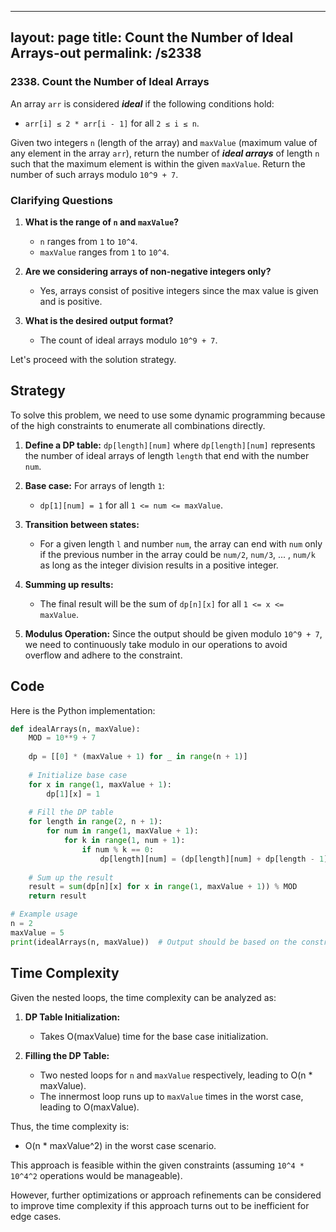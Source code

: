 
---
layout: page
title:  Count the Number of Ideal Arrays-out
permalink: /s2338
---

### 2338. Count the Number of Ideal Arrays

An array `arr` is considered ***ideal*** if the following conditions hold:
- `arr[i] ≤ 2 * arr[i - 1]` for all `2 ≤ i ≤ n`.

Given two integers `n` (length of the array) and `maxValue` (maximum value of any element in the array `arr`), return the number of ***ideal arrays*** of length `n` such that the maximum element is within the given `maxValue`. Return the number of such arrays modulo `10^9 + 7`.

### Clarifying Questions
1. **What is the range of `n` and `maxValue`?**
   - `n` ranges from `1` to `10^4`.
   - `maxValue` ranges from `1` to `10^4`.
   
2. **Are we considering arrays of non-negative integers only?**
   - Yes, arrays consist of positive integers since the max value is given and is positive.
   
3. **What is the desired output format?**
   - The count of ideal arrays modulo `10^9 + 7`.

Let's proceed with the solution strategy.

## Strategy

To solve this problem, we need to use some dynamic programming because of the high constraints to enumerate all combinations directly.

1. **Define a DP table:** `dp[length][num]` where `dp[length][num]` represents the number of ideal arrays of length `length` that end with the number `num`.

2. **Base case:** For arrays of length `1`:
   - `dp[1][num] = 1` for all `1 <= num <= maxValue`.

3. **Transition between states:**
   - For a given length `l` and number `num`, the array can end with `num` only if the previous number in the array could be `num/2`, `num/3`, ... , `num/k` as long as the integer division results in a positive integer.

4. **Summing up results:**
   - The final result will be the sum of `dp[n][x]` for all `1 <= x <= maxValue`.

5. **Modulus Operation:** Since the output should be given modulo `10^9 + 7`, we need to continuously take modulo in our operations to avoid overflow and adhere to the constraint.

## Code

Here is the Python implementation:

```python
def idealArrays(n, maxValue):
    MOD = 10**9 + 7
    
    dp = [[0] * (maxValue + 1) for _ in range(n + 1)]
    
    # Initialize base case
    for x in range(1, maxValue + 1):
        dp[1][x] = 1
    
    # Fill the DP table
    for length in range(2, n + 1):
        for num in range(1, maxValue + 1):
            for k in range(1, num + 1):
                if num % k == 0:
                    dp[length][num] = (dp[length][num] + dp[length - 1][num // k]) % MOD
    
    # Sum up the result
    result = sum(dp[n][x] for x in range(1, maxValue + 1)) % MOD
    return result

# Example usage
n = 2
maxValue = 5
print(idealArrays(n, maxValue))  # Output should be based on the constraints and logic correctness
```

## Time Complexity

Given the nested loops, the time complexity can be analyzed as:

1. **DP Table Initialization:**
   - Takes O(maxValue) time for the base case initialization.

2. **Filling the DP Table:**
   - Two nested loops for `n` and `maxValue` respectively, leading to O(n * maxValue).
   - The innermost loop runs up to `maxValue` times in the worst case, leading to O(maxValue).
   
Thus, the time complexity is:
   - O(n * maxValue^2) in the worst case scenario.

This approach is feasible within the given constraints (assuming `10^4 * 10^4^2` operations would be manageable).

However, further optimizations or approach refinements can be considered to improve time complexity if this approach turns out to be inefficient for edge cases.